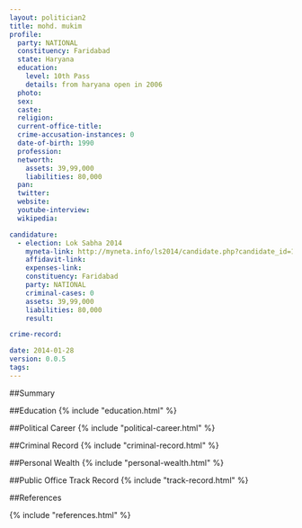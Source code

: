 ```yaml
---
layout: politician2
title: mohd. mukim
profile: 
  party: NATIONAL
  constituency: Faridabad
  state: Haryana
  education: 
    level: 10th Pass
    details: from haryana open in 2006
  photo: 
  sex: 
  caste: 
  religion: 
  current-office-title: 
  crime-accusation-instances: 0
  date-of-birth: 1990
  profession: 
  networth: 
    assets: 39,99,000
    liabilities: 80,000
  pan: 
  twitter: 
  website: 
  youtube-interview: 
  wikipedia: 

candidature: 
  - election: Lok Sabha 2014
    myneta-link: http://myneta.info/ls2014/candidate.php?candidate_id=1276
    affidavit-link: 
    expenses-link: 
    constituency: Faridabad 
    party: NATIONAL
    criminal-cases: 0
    assets: 39,99,000
    liabilities: 80,000
    result:  

crime-record: 

date: 2014-01-28
version: 0.0.5
tags: 
---
```

##Summary


##Education
{% include "education.html" %}


##Political Career
{% include "political-career.html" %}


##Criminal Record
{% include "criminal-record.html" %}


##Personal Wealth
{% include "personal-wealth.html" %}


##Public Office Track Record
{% include "track-record.html" %}


##References


{% include "references.html" %}
